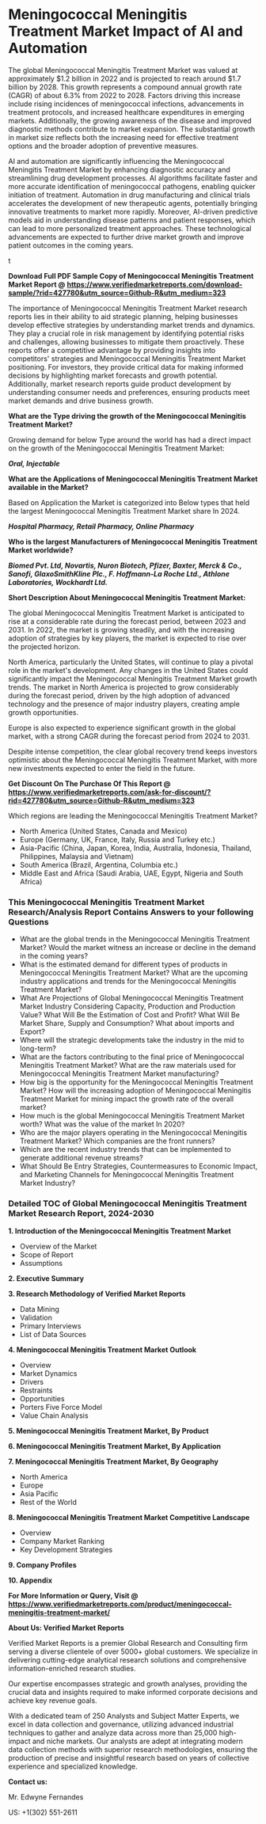 <meta name="title" content="Global Meningococcal Meningitis Treatment Market Impact of AI and Automation"><meta name="description" content="The global Meningococcal Meningitis Treatment Market was valued at approximately $1.2 billion in 2022 and is projected to reach around $1.7 billion by 2028. This growt"><meta name="title" content="Meningococcal Meningitis Treatment Market Size, Share, Scope, Trends, Growth, Opportunities, Analysis, Forecast"><h1>Meningococcal Meningitis Treatment Market Impact of AI and Automation</h1><p>The global Meningococcal Meningitis Treatment Market was valued at approximately $1.2 billion in 2022 and is projected to reach around $1.7 billion by 2028. This growth represents a compound annual growth rate (CAGR) of about 6.3% from 2022 to 2028. Factors driving this increase include rising incidences of meningococcal infections, advancements in treatment protocols, and increased healthcare expenditures in emerging markets. Additionally, the growing awareness of the disease and improved diagnostic methods contribute to market expansion. The substantial growth in market size reflects both the increasing need for effective treatment options and the broader adoption of preventive measures.</p><p>AI and automation are significantly influencing the Meningococcal Meningitis Treatment Market by enhancing diagnostic accuracy and streamlining drug development processes. AI algorithms facilitate faster and more accurate identification of meningococcal pathogens, enabling quicker initiation of treatment. Automation in drug manufacturing and clinical trials accelerates the development of new therapeutic agents, potentially bringing innovative treatments to market more rapidly. Moreover, AI-driven predictive models aid in understanding disease patterns and patient responses, which can lead to more personalized treatment approaches. These technological advancements are expected to further drive market growth and improve patient outcomes in the coming years.</p>t</p><p id="" class=""><strong>Download Full PDF Sample Copy of Meningococcal Meningitis Treatment Market Report @ <a href="https://www.verifiedmarketreports.com/download-sample/?rid=427780&utm_source=Github-R&utm_medium=323" target="_blank">https://www.verifiedmarketreports.com/download-sample/?rid=427780&utm_source=Github-R&utm_medium=323</a></strong></p><p>The importance of&nbsp;Meningococcal Meningitis Treatment Market research reports lies in their ability to aid strategic planning, helping businesses develop effective strategies by understanding market trends and dynamics. They play a crucial role in risk management by identifying potential risks and challenges, allowing businesses to mitigate them proactively. These reports offer a competitive advantage by providing insights into competitors' strategies and Meningococcal Meningitis Treatment Market positioning. For investors, they provide critical data for making informed decisions by highlighting market forecasts and growth potential. Additionally, market research reports guide product development by understanding consumer needs and preferences, ensuring products meet market demands and drive business growth.</p><p><strong>What are the&nbsp;Type driving the growth of the Meningococcal Meningitis Treatment Market?</strong></p><p id="" class="">Growing demand for below Type around the world has had a direct impact on the growth of the Meningococcal Meningitis Treatment Market:</p><em><strong>Oral, Injectable</strong></em></p><strong>What are the&nbsp;Applications&nbsp;of Meningococcal Meningitis Treatment Market available in the Market?</strong></p><p id="" class="">Based on Application the Market is categorized into Below types that held the largest Meningococcal Meningitis Treatment Market share In 2024.</p><em><strong>Hospital Pharmacy, Retail Pharmacy, Online Pharmacy</strong></em></p><strong>Who is the largest Manufacturers of Meningococcal Meningitis Treatment Market worldwide?</strong></p><p><em><strong>Biomed Pvt. Ltd, Novartis, Nuron Biotech, Pfizer, Baxter, Merck & Co., Sanofi, GlaxoSmithKline Plc., F. Hoffmann-La Roche Ltd., Athlone Laboratories, Wockhardt Ltd.</strong></em></p><p id="" class=""><strong>Short Description About Meningococcal Meningitis Treatment Market:</strong></p><p>The global Meningococcal Meningitis Treatment Market is anticipated to rise at a considerable rate during the forecast period, between 2023 and 2031. In 2022, the market is growing steadily, and with the increasing adoption of strategies by key players, the market is expected to rise over the projected horizon.</p><p>North America, particularly the United States, will continue to play a pivotal role in the market's development. Any changes in the United States could significantly impact the Meningococcal Meningitis Treatment Market growth trends. The market in North America is projected to grow considerably during the forecast period, driven by the high adoption of advanced technology and the presence of major industry players, creating ample growth opportunities.</p><p>Europe is also expected to experience significant growth in the global market, with a strong CAGR during the forecast period from 2024 to 2031.</p><p>Despite intense competition, the clear global recovery trend keeps investors optimistic about the Meningococcal Meningitis Treatment Market, with more new investments expected to enter the field in the future.</p><p id="" class=""><strong>Get Discount On The Purchase Of This Report @ <a href="https://www.verifiedmarketreports.com/ask-for-discount/?rid=427780&utm_source=Github-R&utm_medium=323" target="_blank">https://www.verifiedmarketreports.com/ask-for-discount/?rid=427780&utm_source=Github-R&utm_medium=323</a></strong></p>Which regions are leading the Meningococcal Meningitis Treatment Market?</p><ul><li>North America (United States, Canada and Mexico)</li><li>Europe (Germany, UK, France, Italy, Russia and Turkey etc.)</li><li>Asia-Pacific (China, Japan, Korea, India, Australia, Indonesia, Thailand, Philippines, Malaysia and Vietnam)</li><li>South America (Brazil, Argentina, Columbia etc.)</li><li>Middle East and Africa (Saudi Arabia, UAE, Egypt, Nigeria and South Africa)</li></ul><h3 id="" class="">This Meningococcal Meningitis Treatment Market Research/Analysis Report Contains Answers to your following Questions</h3><ul><li>What are the global trends in the Meningococcal Meningitis Treatment Market? Would the market witness an increase or decline in the demand in the coming years?</li><li>What is the estimated demand for different types of products in Meningococcal Meningitis Treatment Market? What are the upcoming industry applications and trends for the Meningococcal Meningitis Treatment Market?</li><li>What Are Projections of Global Meningococcal Meningitis Treatment Market Industry Considering Capacity, Production and Production Value? What Will Be the Estimation of Cost and Profit? What Will Be Market Share, Supply and Consumption? What about imports and Export?</li><li>Where will the strategic developments take the industry in the mid to long-term?</li><li>What are the factors contributing to the final price of Meningococcal Meningitis Treatment Market? What are the raw materials used for Meningococcal Meningitis Treatment Market manufacturing?</li><li>How big is the opportunity for the Meningococcal Meningitis Treatment Market? How will the increasing adoption of Meningococcal Meningitis Treatment Market for mining impact the growth rate of the overall market?</li><li>How much is the global Meningococcal Meningitis Treatment Market worth? What was the value of the market In 2020?</li><li>Who are the major players operating in the Meningococcal Meningitis Treatment Market? Which companies are the front runners?</li><li>Which are the recent industry trends that can be implemented to generate additional revenue streams?</li><li>What Should Be Entry Strategies, Countermeasures to Economic Impact, and Marketing Channels for Meningococcal Meningitis Treatment Market Industry?</li></ul><h3 id="" class="">Detailed TOC of Global Meningococcal Meningitis Treatment Market Research Report, 2024-2030</h3><p id="" class=""><strong>1. Introduction of the Meningococcal Meningitis Treatment Market</strong></p><ul><li>Overview of the Market</li><li>Scope of Report</li><li>Assumptions</li></ul><p id="" class=""><strong>2. Executive Summary</strong></p><p id="" class=""><strong>3. Research Methodology of Verified Market Reports</strong></p><ul><li>Data Mining</li><li>Validation</li><li>Primary Interviews</li><li>List of Data Sources</li></ul><p id="" class=""><strong>4. Meningococcal Meningitis Treatment Market Outlook</strong></p><ul><li>Overview</li><li>Market Dynamics</li><li>Drivers</li><li>Restraints</li><li>Opportunities</li><li>Porters Five Force Model</li><li>Value Chain Analysis</li></ul><p id="" class=""><strong>5. Meningococcal Meningitis Treatment Market, By Product</strong></p><p id="" class=""><strong>6. Meningococcal Meningitis Treatment Market, By Application</strong></p><p id="" class=""><strong>7. Meningococcal Meningitis Treatment Market, By Geography</strong></p><ul><li>North America</li><li>Europe</li><li>Asia Pacific</li><li>Rest of the World</li></ul><p id="" class=""><strong>8. Meningococcal Meningitis Treatment Market Competitive Landscape</strong></p><ul><li>Overview</li><li>Company Market Ranking</li><li>Key Development Strategies</li></ul><p id="" class=""><strong>9. Company Profiles</strong></p><p id="" class=""><strong>10. Appendix</strong></p><p id="" class=""><strong>For More Information or Query, Visit @ <a href="https://www.verifiedmarketreports.com/product/meningococcal-meningitis-treatment-market/" target="_blank">https://www.verifiedmarketreports.com/product/meningococcal-meningitis-treatment-market/</a></strong></p><p id="" class=""><strong>About Us: Verified Market Reports</strong></p><p id="" class="">Verified Market Reports is a premier Global Research and Consulting firm serving a diverse clientele of over 5000+ global customers. We specialize in delivering cutting-edge analytical research solutions and comprehensive information-enriched research studies.</p><p id="" class="">Our expertise encompasses strategic and growth analyses, providing the crucial data and insights required to make informed corporate decisions and achieve key revenue goals.</p><p id="" class="">With a dedicated team of 250 Analysts and Subject Matter Experts, we excel in data collection and governance, utilizing advanced industrial techniques to gather and analyze data across more than 25,000 high-impact and niche markets. Our analysts are adept at integrating modern data collection methods with superior research methodologies, ensuring the production of precise and insightful research based on years of collective experience and specialized knowledge.</p><p id="" class=""><strong>Contact us:</strong></p><p id="" class="">Mr. Edwyne Fernandes</p><p id="" class="">US: +1(302) 551-2611</p>
